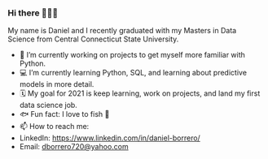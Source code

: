 ### Hi there 🙋🏻‍♂️

My name is Daniel and I recently graduated with my Masters in Data Science from Central Connecticut State University.

- 🐍 I’m currently working on projects to get myself more familiar with Python.
- 💻 I’m currently learning Python, SQL, and learning about predictive models in more detail.
- 🗓 My goal for 2021 is keep learning, work on projects, and land my first data science job.
- 🐟 Fun fact: I love to fish 🎣
- 📫 How to reach me: 
- LinkedIn: https://www.linkedin.com/in/daniel-borrero/
- Email: dborrero720@yahoo.com
